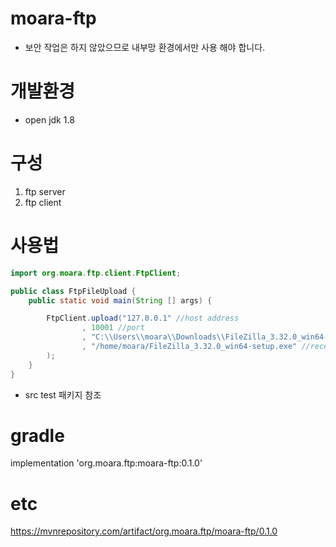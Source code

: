 # moara-ftp
- 보안 작업은 하지 않았으므로 내부망 환경에서만 사용 해야 합니다.

# 개발환경
-   open jdk 1.8

# 구성
1. ftp server 
2. ftp client

 
# 사용법
```java
import org.moara.ftp.client.FtpClient;

public class FtpFileUpload {
	public static void main(String [] args) {

		FtpClient.upload("127.0.0.1" //host address
				, 10001 //port
				, "C:\\Users\\moara\\Downloads\\FileZilla_3.32.0_win64-setup.exe" // send file path
				, "/home/moara/FileZilla_3.32.0_win64-setup.exe" //receive save file path
		);
	}
}
```
- src test 패키지 참조

# gradle
implementation 'org.moara.ftp:moara-ftp:0.1.0'

# etc
https://mvnrepository.com/artifact/org.moara.ftp/moara-ftp/0.1.0

